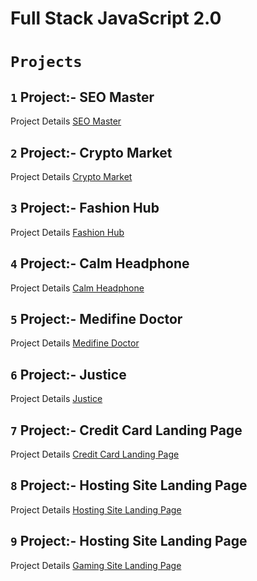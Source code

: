 # **Full Stack JavaScript 2.0**
 # **`Projects`**
## **`1`** Project:- SEO Master
Project Details [SEO Master](https://github.com/Ran-Veer/FSJS-2.0/tree/main/Project-1-SEO%20Master)
## **`2`** Project:- Crypto Market
Project Details [Crypto Market](https://github.com/Ran-Veer/FSJS-2.0/tree/main/Project-2-Crypto%20Market)
## **`3`** Project:- Fashion Hub
Project Details [Fashion Hub](https://github.com/Ran-Veer/FSJS-2.0/tree/main/Project-3-Fashion%20Hub)
## **`4`** Project:- Calm Headphone
Project Details [Calm Headphone](https://github.com/Ran-Veer/FSJS-2.0/tree/main/Project-4-Calm%20Headphone)
## **`5`** Project:- Medifine Doctor
Project Details [Medifine Doctor](https://github.com/Ran-Veer/FSJS-2.0/tree/main/Project-5-Medifine(Doctor))
## **`6`** Project:- Justice
Project Details [Justice](https://github.com/Ran-Veer/FSJS-2.0/tree/main/Project-6-Justice)
## **`7`** Project:- Credit Card Landing Page
Project Details [Credit Card Landing Page](https://github.com/Ran-Veer/FSJS-2.0/tree/main/Project-7-Credit%20Card%20Landing%20Page)
## **`8`** Project:- Hosting Site Landing Page
Project Details [Hosting Site Landing Page](https://github.com/Ran-Veer/FSJS-2.0/tree/main/Project-8-Hosting%20site%20Landing%20Page)
## **`9`** Project:- Hosting Site Landing Page
Project Details [Gaming Site Landing Page](https://github.com/Ran-Veer/FSJS-2.0/tree/main/Project-9-Gaming%20Landing%20Page)